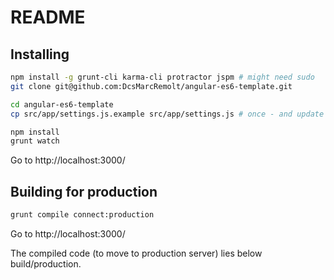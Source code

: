 # README

## Installing

```bash
npm install -g grunt-cli karma-cli protractor jspm # might need sudo
git clone git@github.com:DcsMarcRemolt/angular-es6-template.git

cd angular-es6-template
cp src/app/settings.js.example src/app/settings.js # once - and update on new settings

npm install
grunt watch
```

Go to http://localhost:3000/


## Building for production

```bash
grunt compile connect:production
```

Go to http://localhost:3000/

The compiled code (to move to production server) lies below build/production.
